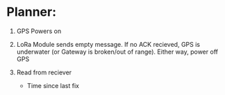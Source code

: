 # Planner:

1) GPS Powers on
2) LoRa Module sends empty message. If no ACK recieved, GPS is underwater (or Gateway is broken/out of range). Either way, power off GPS

3) Read from reciever
    * Time since last fix
